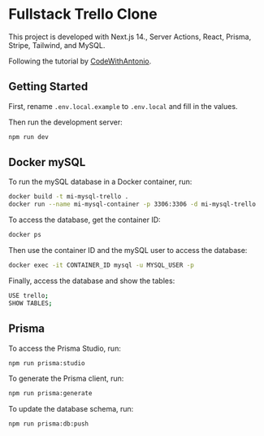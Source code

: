 # Fullstack Trello Clone

This project is developed with Next.js 14., Server Actions, React, Prisma, Stripe, Tailwind, and MySQL.

Following the tutorial by [CodeWithAntonio](https://www.youtube.com/watch?v=pRybm9lXW2c&ab_channel=CodeWithAntonio).

## Getting Started

First, rename `.env.local.example` to `.env.local` and fill in the values.

Then run the development server:

```bash
npm run dev
```

## Docker mySQL

To run the mySQL database in a Docker container, run:

```bash
docker build -t mi-mysql-trello .
docker run --name mi-mysql-container -p 3306:3306 -d mi-mysql-trello
```

To access the database, get the container ID:

```bash
docker ps
```

Then use the container ID and the mySQL user to access the database:

```bash
docker exec -it CONTAINER_ID mysql -u MYSQL_USER -p
```

Finally, access the database and show the tables:

```bash
USE trello;
SHOW TABLES;
```

## Prisma

To access the Prisma Studio, run:

```bash
npm run prisma:studio
```

To generate the Prisma client, run:

```bash
npm run prisma:generate
```

To update the database schema, run:

```bash
npm run prisma:db:push
```
